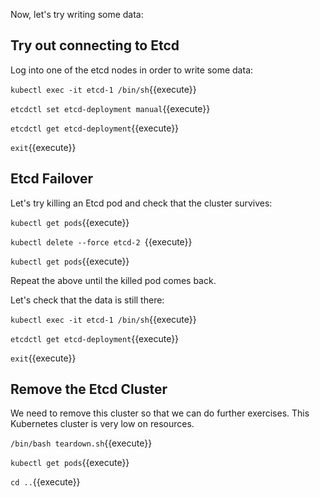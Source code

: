 Now, let's try writing some data:

## Try out connecting to Etcd

Log into one of the etcd nodes in order to write some data:

`kubectl exec -it etcd-1 /bin/sh`{{execute}}

`etcdctl set etcd-deployment manual`{{execute}}

`etcdctl get etcd-deployment`{{execute}}

`exit`{{execute}}

## Etcd Failover

Let's try killing an Etcd pod and check that the cluster survives:

`kubectl get pods`{{execute}}

`kubectl delete --force etcd-2 `{{execute}}

`kubectl get pods`{{execute}}

Repeat the above until the killed pod comes back.

Let's check that the data is still there:

`kubectl exec -it etcd-1 /bin/sh`{{execute}}

`etcdctl get etcd-deployment`{{execute}}

`exit`{{execute}}

## Remove the Etcd Cluster

We need to remove this cluster so that we can do further exercises.  This Kubernetes cluster is very low on resources.

`/bin/bash teardown.sh`{{execute}}

`kubectl get pods`{{execute}}

`cd ..`{{execute}}
